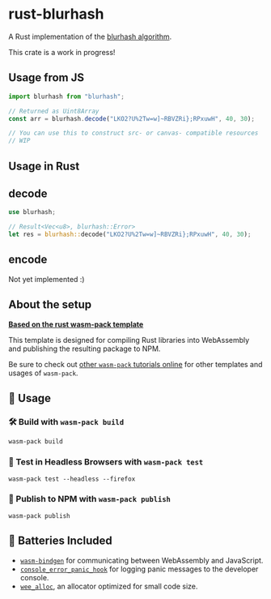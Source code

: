 # rust-blurhash

A Rust implementation of the [blurhash algorithm](https://blurha.sh/).

This crate is a work in progress!

## Usage from JS

```js
import blurhash from "blurhash";

// Returned as Uint8Array
const arr = blurhash.decode("LKO2?U%2Tw=w]~RBVZRi};RPxuwH", 40, 30);

// You can use this to construct src- or canvas- compatible resources
// WIP
```

## Usage in Rust

## decode

```rust
use blurhash;

// Result<Vec<u8>, blurhash::Error>
let res = blurhash::decode("LKO2?U%2Tw=w]~RBVZRi};RPxuwH", 40, 30);
```

## encode

Not yet implemented :)

## About the setup

[**Based on the rust wasm-pack template**][template-docs]

This template is designed for compiling Rust libraries into WebAssembly and
publishing the resulting package to NPM.

Be sure to check out [other `wasm-pack` tutorials online][tutorials] for other
templates and usages of `wasm-pack`.

[tutorials]: https://rustwasm.github.io/docs/wasm-pack/tutorials/index.html
[template-docs]: https://rustwasm.github.io/docs/wasm-pack/tutorials/npm-browser-packages/index.html

## 🚴 Usage

### 🛠️ Build with `wasm-pack build`

```
wasm-pack build
```

### 🔬 Test in Headless Browsers with `wasm-pack test`

```
wasm-pack test --headless --firefox
```

### 🎁 Publish to NPM with `wasm-pack publish`

```
wasm-pack publish
```

## 🔋 Batteries Included

- [`wasm-bindgen`](https://github.com/rustwasm/wasm-bindgen) for communicating
  between WebAssembly and JavaScript.
- [`console_error_panic_hook`](https://github.com/rustwasm/console_error_panic_hook)
  for logging panic messages to the developer console.
- [`wee_alloc`](https://github.com/rustwasm/wee_alloc), an allocator optimized
  for small code size.

